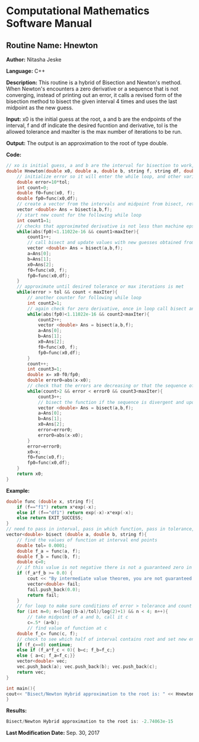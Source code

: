 # Computational Mathematics Software Manual

## **Routine Name:** Hnewton

**Author:** Nitasha Jeske

**Language:** C++

**Description:** This routine is a hybrid of Bisection and Newton's method. When Newton's encounters a zero derivative or a sequence that is not converging, instead of printing out an error, it calls a revised form of the bisection method to bisect the given interval 4 times and uses the last midpoint as the new guess. 

**Input:** x0 is the initial guess at the root, a and b are the endpoints of the interval, f and df indicate the desired fucntion and derivative, tol is the allowed tolerance and maxIter is the max number of iterations to be run.

**Output:** The output is an approximation to the root of type double.

**Code:**
```C++
// xo is initial guess, a and b are the interval for bisection to work, f and df identify which function and derivative in the func function
double Hnewton(double x0, double a, double b, string f, string df, double tol, int maxIter){
    // initialize error so it will enter the while loop, and other variables
    double error=10*tol;
    int count=0;
    double f0=func(x0, f);
    double fp0=func(x0,df);
    // create a vector from the intervals and midpoint from bisect, retain endpoints in case bisect needs to be called multiple times
    vector <double> Ans = bisect(a,b,f);
    // start new count for the following while loop
    int count1=1;
    // checks that approximated derivative is not less than machine epsilon, added counter to avoid infinite loop
    while(abs(fp0)<1.11022e-16 && count1<maxIter){
        count1++;
        // call bisect and update values with new guesses obtained from bisect
        vector <double> Ans = bisect(a,b,f);
        a=Ans[0];
        b=Ans[1];
        x0=Ans[2];
        f0=func(x0, f);
        fp0=func(x0,df);
    }
    // approximate until desired tolerance or max iterations is met
    while(error > tol && count < maxIter){
        // another counter for following while loop
        int count2=1;
        // again check for zero derivative, once in loop call bisect and update values
        while(abs(fp0)<1.11022e-16 && count2<maxIter){
            count2++;
            vector <double> Ans = bisect(a,b,f);
            a=Ans[0];
            b=Ans[1];
            x0=Ans[2];
            f0=func(x0, f);
            fp0=func(x0,df);
        }   
        count++;
        int count3=1;
        double x= x0-f0/fp0;
        double error0=abs(x-x0);
        // check that the errors are decreasing or that the sequence of approximations is converging
        while(count>2 && error < error0 && count3<maxIter){
            count3++;
            // bisect the function if the sequence is divergent and update everything
            vector <double> Ans = bisect(a,b,f);
            a=Ans[0];
            b=Ans[1];
            x0=Ans[2];
            error=error0;
            error0=abs(x-x0);
        }
        error=error0;
        x0=x;
        f0=func(x0,f);
        fp0=func(x0,df);
    }   
    return x0;
}
```
**Example:** 
```C++
double func (double x, string f){
    if (f=="f1") return x*exp(-x);
    else if (f=="df1") return exp(-x)-x*exp(-x);
    else return EXIT_SUCCESS;
}
// need to pass in interval, pass in which function, pass in tolerance, and a max number of iterations
vector<double> bisect (double a, double b, string f){
    // find the values of function at interval end points
    double tol= 0.0001;
    double f_a = func(a, f);
    double f_b = func(b, f);
    double c=0;
    // if this value is not negative there is not a guaranteed zero in the interval so return an error message
    if (f_a*f_b >= 0.0) {
        cout << "By intermediate value theorem, you are not guaranteed a root in this interval. Please provide a new interval." << endl;
        vector<double> fail;
        fail.push_back(0.0);
        return fail;
    }
    // for loop to make sure conditions of error > tolerance and count < 4
    for (int n=0; n<(log((b-a)/tol)/log(2)+1) && n < 4; n++){
        // take midpoint of a and b, call it c
        c=.5* (a+b);
        // find value of function at c
    double f_c= func(c, f);
    // check to see which half of interval contains root and set new endpoints a and b
    if (f_c==0) continue;
    else if (f_a*f_c < 0){ b=c; f_b=f_c;}
    else { a=c; f_a=f_c;}}
    vector<double> vec;
    vec.push_back(a); vec.push_back(b); vec.push_back(c);
    return vec;
}

int main(){
cout<< "Bisect/Newton Hybrid approximation to the root is: " << Hnewton(1.0, -10, 9, "f1", "df1", .0001, 10) << endl;
}
```

**Results:**  
```C++
Bisect/Newton Hybrid approximation to the root is: -2.74063e-15

```

**Last Modification Date:** Sep. 30, 2017

